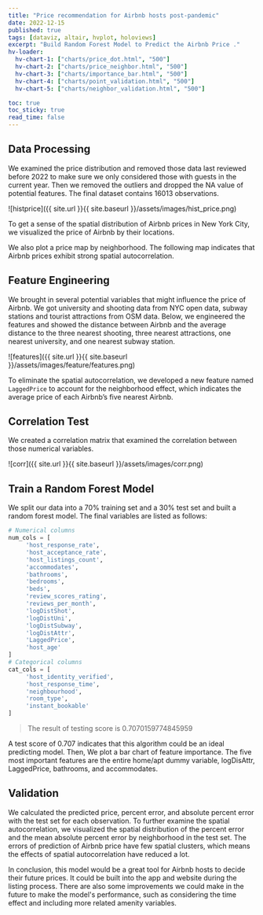 ```yaml
---
title: "Price recommendation for Airbnb hosts post-pandemic"
date: 2022-12-15
published: true
tags: [dataviz, altair, hvplot, holoviews]
excerpt: "Build Random Forest Model to Predict the Airbnb Price ."
hv-loader:
  hv-chart-1: ["charts/price_dot.html", "500"]
  hv-chart-2: ["charts/price_neighbor.html", "500"]
  hv-chart-3: ["charts/importance_bar.html", "500"]
  hv-chart-4: ["charts/point_validation.html", "500"]
  hv-chart-5: ["charts/neighbor_validation.html", "500"]

toc: true
toc_sticky: true
read_time: false
---
```



## Data Processing
We examined the price distribution and removed those data last reviewed before 2022 to make sure we only considered those with guests in the current year. Then we removed the outliers and dropped the NA value of potential features. The final dataset contains 16013 observations.

![histprice]({{ site.url }}{{ site.baseurl }}/assets/images/hist_price.png)

To get a sense of the spatial distribution of Airbnb prices in New York City, we visualized the price of Airbnb by their locations.
<div id="hv-chart-1"></div>  

We also plot a price map by neighborhood. The following map indicates that Airbnb prices exhibit strong spatial autocorrelation.
<div id="hv-chart-2"></div> 

## Feature Engineering
We brought in several potential variables that might influence the price of Airbnb. We got university and shooting data from NYC open data, subway stations and tourist attractions from OSM data.
Below, we engineered the features and showed the distance between Airbnb and the average distance to the three nearest shooting, three nearest attractions, one nearest university, and one nearest subway station.

![features]({{ site.url }}{{ site.baseurl }}/assets/images/feature/features.png)

To eliminate the spatial autocorrelation, we developed a new feature named `LaggedPrice` to account for the neighborhood effect, which indicates the average price of each Airbnb’s five nearest Airbnb.

## Correlation Test
We created a correlation matrix that examined the correlation between those numerical variables. 

![corr]({{ site.url }}{{ site.baseurl }}/assets/images/corr.png)


## Train a Random Forest Model

We split our data into a 70% training set and a 30% test set and built a random forest model. The final variables are listed as follows:

```python
# Numerical columns
num_cols = [
     'host_response_rate',
     'host_acceptance_rate',
     'host_listings_count',
     'accommodates',
     'bathrooms',
     'bedrooms',
     'beds',
     'review_scores_rating',
     'reviews_per_month',
     'logDistShot',
     'logDistUni',
     'logDistSubway',
     'logDistAttr',
     'LaggedPrice',
     'host_age'
]
# Categorical columns
cat_cols = [
     'host_identity_verified',
     'host_response_time',
     'neighbourhood',
     'room_type',
     'instant_bookable'
]
```

>The result of testing score is 0.7070159774845959

A test score of 0.707 indicates that this algorithm could be an ideal predicting model. Then, We plot a bar chart of feature importance. The five most important features are the entire home/apt dummy variable,  logDisAttr, LaggedPrice, bathrooms, and accommodates.

<div id="hv-chart-3"></div> 

## Validation
We calculated the predicted price, percent error, and absolute percent error with the test set for each observation. To further examine the spatial autocorrelation, we visualized the spatial distribution of the percent error and the mean absolute percent error by neighborhood in the test set. The errors of prediction of Airbnb price have few spatial clusters, which means the effects of spatial autocorrelation have reduced a lot.

<div id="hv-chart-4"></div> 

<div id="hv-chart-5"></div> 

In conclusion, this model would be a great tool for Airbnb hosts to decide their future prices. It could be built into the app and website during the listing process. There are also some improvements we could make in the future to make the model's performance, such as considering the time effect and including more related amenity variables.


